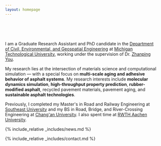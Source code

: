 ```yaml
---
layout: homepage
---
```


<h1 id="about-me"></h1>

<h2 style="margin: 80px 0px 10px;"></h2>

I am a Graduate Research Assistant and PhD candidate in the [Department of Civil, Environmental, and Geospatial Engineering](https://www.mtu.edu/cege/) at [Michigan Technological University](https://www.mtu.edu/), working under the supervision of Dr. [Zhanping You](https://www.mtu.edu/cege/people/faculty-staff/faculty/you/).

My research lies at the intersection of materials science and computational simulation — with a special focus on **multi-scale aging and adhesive behavior of asphalt systems**. My research interests include **molecular dynamics simulation**, **high-throughput property prediction**, **rubber-modified asphalt**, recycled pavement materials, pavement aging, and **sustainable asphalt technologies**.

Previously, I completed my Master's in Road and Railway Engineering at [Southeast University](https://www.seu.edu.cn/english/) and my BS in Road, Bridge, and River-Crossing Engineering at [Chang'an University](https://en.chd.edu.cn/5753/list.htm). I also spent time at [RWTH Aachen University](https://www.rwth-aachen.de/cms/~a/root/?lidx=1).

{% include_relative _includes/news.md %}

{% include_relative _includes/contact.md %}
